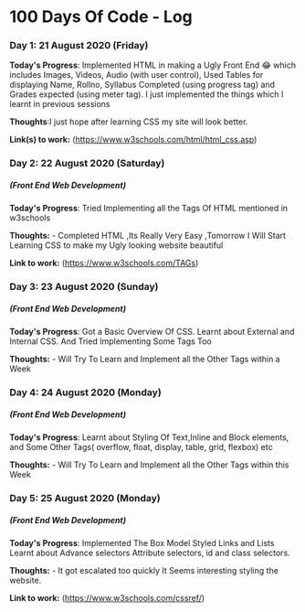 # 100 Days Of Code - Log

### Day 1:  21 August 2020 (Friday)
[comment]:##### (Front End Web Development)

**Today's Progress**: Implemented HTML in making a Ugly Front End 😂 which includes Images, Videos, Audio (with user control), Used Tables for displaying Name, Rollno, Syllabus Completed (using progress tag) and Grades expected (using meter tag). I just implemented the things which I learnt in previous sessions

**Thoughts**:I just hope after learning CSS my site will look better.

**Link(s) to work:** 
 (https://www.w3schools.com/html/html_css.asp)
### Day 2: 22 August 2020 (Saturday)
##### (Front End Web Development)

**Today's Progress**: 
Tried Implementing all the Tags Of HTML mentioned in w3schools

**Thoughts:** - Completed HTML ,Its Really Very Easy ,Tomorrow I Will Start Learning CSS to make my Ugly looking website beautiful

**Link to work:** (https://www.w3schools.com/TAGs)
### Day 3: 23 August 2020 (Sunday)
##### (Front End Web Development)

**Today's Progress**: 
 Got a Basic Overview Of CSS.
Learnt about External and Internal CSS. And Tried Implementing Some Tags Too

**Thoughts:** - Will Try To Learn and Implement all the Other Tags within a Week

### Day 4: 24 August 2020 (Monday)
##### (Front End Web Development)

**Today's Progress**: 
 Learnt about Styling Of Text,Inline and Block elements, and Some Other Tags( overflow, float, display, table, grid, flexbox) etc

**Thoughts:** - Will Try To Learn and Implement all the Other Tags within this Week

### Day 5: 25 August 2020 (Monday)
##### (Front End Web Development)

**Today's Progress**: 
Implemented The Box Model
Styled Links and Lists
Learnt about Advance selectors  Attribute selectors, id and class selectors. 

**Thoughts:** - It got escalated too quickly It Seems interesting styling the website.

**Link to work:** (https://www.w3schools.com/cssref/)





